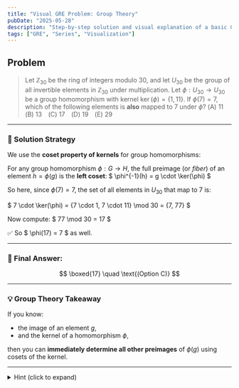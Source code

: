 ```yaml
---
title: "Visual GRE Problem: Group Theory"
pubDate: "2025-05-28"
description: "Step-by-step solution and visual explanation of a basic GRE series problem"
tags: ["GRE", "Series", "Visualization"]
---
```


## Problem

> Let $\mathbb{Z}_{30}$ be the ring of integers modulo $30$, and let $U_{30}$ be the group of all invertible elements in $\mathbb{Z}_{30}$ under multiplication. Let $\phi: U_{30} \to U_{30}$ be a group homomorphism with kernel $\ker(\phi) = \{1, 11\}.$ If $\phi(7) = 7$, which of the following elements is **also** mapped to 7 under $\phi$? (A) 11 (B) 13 (C) 17 (D) 19 (E) 29

---

### 🔧 Solution Strategy

We use the **coset property of kernels** for group homomorphisms:

For any group homomorphism $\phi: G \to H$, the full preimage (or *fiber*) of an element $h = \phi(g)$ is the **left coset**:
$
 \phi^{-1}(h) = g \cdot \ker(\phi)
$

So here, since $\phi(7) = 7$, the set of all elements in $U_{30}$ that map to 7 is:

$
7 \cdot \ker(\phi) = \{7 \cdot 1, 7 \cdot 11\} \mod 30 = \{7, 77\}
$

Now compute:
$
77 \mod 30 = 17
$

✅ So $ \phi(17) = 7 $ as well.

---

### 🧠 Final Answer:

$$
\boxed{17} \quad \text{(Option C)}
$$

---

### 💡 Group Theory Takeaway

If you know:
- the image of an element $g$,
- and the kernel of a homomorphism $\phi$,

then you can **immediately determine all other preimages** of $\phi(g)$ using cosets of the kernel.

---

<details>
<summary>Hint (click to expand)</summary>

Use the fact that for a group homomorphism $\phi: G \to H$, the preimage of $\phi(g)$ is the coset $ g \cdot \ker(\phi) $.

</details>
